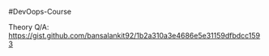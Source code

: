 #DevOops-Course

Theory Q/A:
https://gist.github.com/bansalankit92/1b2a310a3e4686e5e31159dfbdcc1593
  
